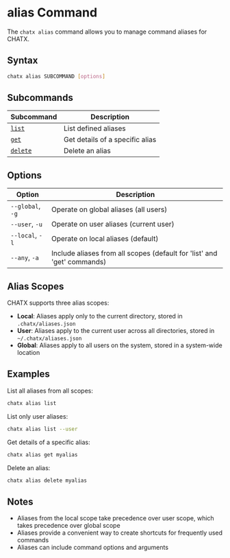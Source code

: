 # alias Command

The `chatx alias` command allows you to manage command aliases for CHATX.

## Syntax

```bash
chatx alias SUBCOMMAND [options]
```

## Subcommands

| Subcommand | Description |
|------------|-------------|
| [`list`](/reference/cli/alias/list.md) | List defined aliases |
| [`get`](/reference/cli/alias/get.md) | Get details of a specific alias |
| [`delete`](/reference/cli/alias/delete.md) | Delete an alias |

## Options

| Option | Description |
|--------|-------------|
| `--global`, `-g` | Operate on global aliases (all users) |
| `--user`, `-u` | Operate on user aliases (current user) |
| `--local`, `-l` | Operate on local aliases (default) |
| `--any`, `-a` | Include aliases from all scopes (default for 'list' and 'get' commands) |

## Alias Scopes

CHATX supports three alias scopes:

- **Local**: Aliases apply only to the current directory, stored in `.chatx/aliases.json`
- **User**: Aliases apply to the current user across all directories, stored in `~/.chatx/aliases.json`
- **Global**: Aliases apply to all users on the system, stored in a system-wide location

## Examples

List all aliases from all scopes:

```bash
chatx alias list
```

List only user aliases:

```bash
chatx alias list --user
```

Get details of a specific alias:

```bash
chatx alias get myalias
```

Delete an alias:

```bash
chatx alias delete myalias
```

## Notes

- Aliases from the local scope take precedence over user scope, which takes precedence over global scope
- Aliases provide a convenient way to create shortcuts for frequently used commands
- Aliases can include command options and arguments